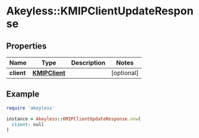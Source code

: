 # Akeyless::KMIPClientUpdateResponse

## Properties

| Name | Type | Description | Notes |
| ---- | ---- | ----------- | ----- |
| **client** | [**KMIPClient**](KMIPClient.md) |  | [optional] |

## Example

```ruby
require 'akeyless'

instance = Akeyless::KMIPClientUpdateResponse.new(
  client: null
)
```

